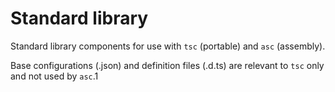 Standard library
================

Standard library components for use with `tsc` (portable) and `asc` (assembly).

Base configurations (.json) and definition files (.d.ts) are relevant to `tsc` only and not used by `asc`.1
